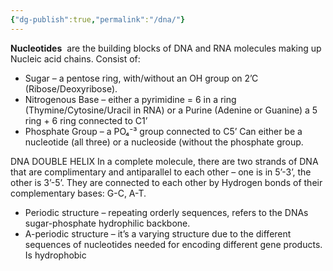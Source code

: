 ```yaml
---
{"dg-publish":true,"permalink":"/dna/"}
---
```



**Nucleotides** 
are the building blocks of DNA and RNA molecules making up Nucleic acid chains. Consist of:  
* Sugar – a pentose ring, with/without an OH group on 2’C (Ribose/Deoxyribose).
* Nitrogenous Base – either a pyrimidine = 6 in a ring (Thymine/Cytosine/Uracil in RNA) or a Purine (Adenine or Guanine) a 5 ring + 6 ring connected to C1’
* Phosphate Group – a PO₄⁻³ group connected to C5’
	Can either be a nucleotide (all three) or a nucleoside (without the phosphate group.

DNA DOUBLE HELIX
In a complete molecule, there are two strands of DNA that are complimentary and antiparallel to each other – one is in 5’-3’, the other is 3’-5’. They are connected to each other by Hydrogen bonds of their complementary bases: G-C, A-T.
* Periodic structure – repeating orderly sequences, refers to the DNAs sugar-phosphate hydrophilic backbone.
* A-periodic structure – it’s a varying structure due to the different sequences of nucleotides needed for encoding different gene products. Is hydrophobic


